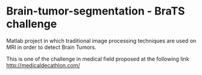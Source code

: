 # Brain-tumor-segmentation - BraTS challenge
Matlab project in which traditional image processing techniques are used on MRI in order to detect Brain Tumors.

This is one of the challenge in medical field proposed at the following link http://medicaldecathlon.com/
